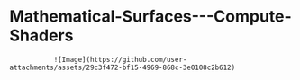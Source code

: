 # Mathematical-Surfaces---Compute-Shaders
               ![Image](https://github.com/user-attachments/assets/29c3f472-bf15-4969-868c-3e0108c2b612)
